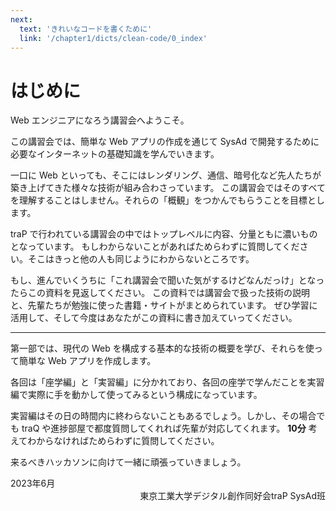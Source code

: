 ```yaml
---
next:
  text: 'きれいなコードを書くために'
  link: '/chapter1/dicts/clean-code/0_index'
---
```


# はじめに

Web エンジニアになろう講習会へようこそ。

この講習会では、簡単な Web アプリの作成を通じて SysAd で開発するために必要なインターネットの基礎知識を学んでいきます。

一口に Web といっても、そこにはレンダリング、通信、暗号化など先人たちが築き上げてきた様々な技術が組み合わさっています。
この講習会ではそのすべてを理解することはしません。それらの「概観」をつかんでもらうことを目標とします。

traP で行われている講習会の中ではトップレベルに内容、分量ともに濃いものとなっています。
もしわからないことがあればためらわずに質問してください。そこはきっと他の人も同じようにわからないところです。

もし、進んでいくうちに「これ講習会で聞いた気がするけどなんだっけ」となったらこの資料を見返してください。
この資料では講習会で扱った技術の説明と、先輩たちが勉強に使った書籍・サイトがまとめられています。
ぜひ学習に活用して、そして今度はあなたがこの資料に書き加えていってください。

--- 

第一部では、現代の Web を構成する基本的な技術の概要を学び、それらを使って簡単な Web アプリを作成します。

各回は「座学編」と「実習編」に分かれており、各回の座学で学んだことを実習編で実際に手を動かして使ってみるという構成になっています。

実習編はその日の時間内に終わらないこともあるでしょう。しかし、その場合でも traQ や進捗部屋で都度質問してくれれば先輩が対応してくれます。
**10分** 考えてわからなければためらわずに質問してください。

来るべきハッカソンに向けて一緒に頑張っていきましょう。
<div style="text-align: left;">
2023年6月
</div>
<div style="text-align: right;">
東京工業大学デジタル創作同好会traP SysAd班
</div>




